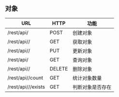 对象
----------------------------------------------------------------------------
|URL|HTTP|功能 |
|------------------------------------------ | -------- | ------  |
|/rest/api/<className> | POST | 创建对象 |
|/rest/api/<className>/<objectId> | GET | 获取对象 |
|/rest/api/<className>/<objectId> | PUT | 更新对象 |
|/rest/api/<className> | GET | 查询对象 |
|/rest/api/<className>/<objectId> | DELETE | 删除对象 |
|/rest/api/<className>/count | GET | 统计对象数量 |
|/rest/api/<className>/<objectId>/exists | GET | 判断对象是否存在 |

